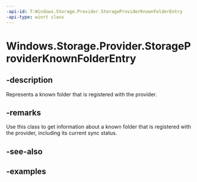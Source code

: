 ```yaml
---
-api-id: T:Windows.Storage.Provider.StorageProviderKnownFolderEntry
-api-type: winrt class
---
```


# Windows.Storage.Provider.StorageProviderKnownFolderEntry

<!--
public sealed class StorageProviderKnownFolderEntry
-->

## -description

Represents a known folder that is registered with the provider.

## -remarks

Use this class to get information about a known folder that is registered with the provider, including its current sync status.

## -see-also

## -examples
